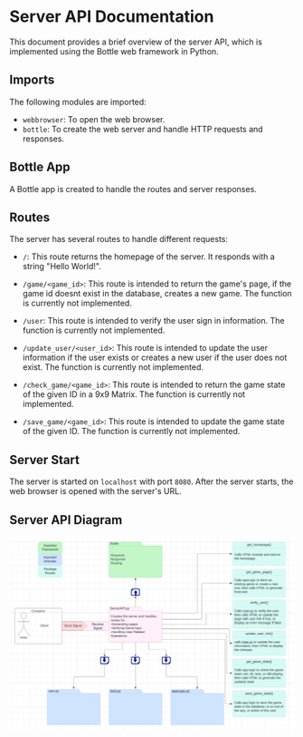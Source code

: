 # Server API Documentation

This document provides a brief overview of the server API, which is implemented using the Bottle web framework in Python.

## Imports

The following modules are imported:

- `webbrowser`: To open the web browser.
- `bottle`: To create the web server and handle HTTP requests and responses.

## Bottle App

A Bottle app is created to handle the routes and server responses.

## Routes

The server has several routes to handle different requests:

- `/`: This route returns the homepage of the server. It responds with a string "Hello World!".

- `/game/<game_id>`: This route is intended to return the game's page, if the game id doesnt exist in the database, creates a new game. The function is currently not implemented.

- `/user`: This route is intended to verify the user sign in information. The function is currently not implemented.

- `/update_user/<user_id>`: This route is intended to update the user information if the user exists or creates a new user if the user does not exist. The function is currently not implemented.

- `/check_game/<game_id>`: This route is intended to return the game state of the given ID in a 9x9 Matrix. The function is currently not implemented.

- `/save_game/<game_id>`: This route is intended to update the game state of the given ID. The function is currently not implemented.

## Server Start

The server is started on `localhost` with port `8080`. After the server starts, the web browser is opened with the server's URL.

## Server API Diagram

![UML Diagram for Server API](./diagrams/ServerAPI-Diagram.jpg)
